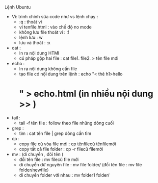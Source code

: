 Lệnh Ubuntu 
+ Vi: trình chỉnh sửa code như vs
     lệnh chạy : 
     + :q : thoát vi
     + vi tenfile.html  : vào chế độ no mode 
     + không lưu file thoát vi : :!
     + lệnh lưu : w
     + lưu và thoát : :x
+ cat :
     + In ra nội dung HTMl
     + cú pháp gộp hai file : cat file1. file2. > tên file mới 
+ echo :
     + In ra nội  dung không cần file 
     + tạo file có nội dung trên lệnh :  echo "< thẻ h1>hello<h1>" > echo.html (in nhiều nội dung >> )
+ tail :
    +  tail -f tên file : follow theo file những dòng cuối  
+ grep : 
     + tìm : cat tên file | grep dòng cần tìm  
+ cp : 
     + copy file cũ vòa file mới : cp tênfilecũ tênfilemới
     + copy tất cả file folder : cp -r filecũ filemới
+ mv : (di chuyển , đôỉ tên )
     + đổi tên file : mv filecũ file mới 
     + di chuyển dữ nguyên file : mv file folder/ (đổi tên file : mv file folder/newfile)
     + di chuyển folder với nhau : mv folder1 folder/
     
